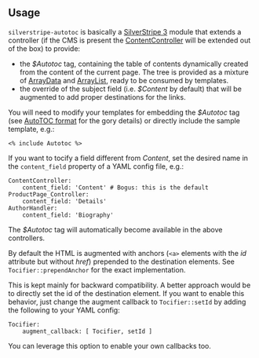 Usage
-----

`silverstripe-autotoc` is basically a [SilverStripe 3](http://www.silverstripe.org/)
module that extends a controller (if the CMS is present the
[ContentController](http://api.silverstripe.org/3.0/class-ContentController.html)
will be extended out of the box) to provide:

* the *$Autotoc* tag, containing the table of contents dynamically
  created from the content of the current page. The tree is provided as
  a mixture of
  [ArrayData](http://api.silverstripe.org/3.0/class-ArrayData.html) and
  [ArrayList](http://api.silverstripe.org/3.0/class-ArrayList.html),
  ready to be consumed by templates.
* the override of the subject field (i.e. *$Content* by default) that
  will be augmented to add proper destinations for the links.

You will need to modify your templates for embedding the *$Autotoc* tag
(see [AutoTOC format](format.md) for the gory details) or directly
include the sample template, e.g.:

    <% include Autotoc %>

If you want to tocify a field different from *Content*, set the desired
name in the `content_field` property of a YAML config file, e.g.:

    ContentController:
        content_field: 'Content' # Bogus: this is the default
    ProductPage_Controller:
        content_field: 'Details'
    AuthorHandler:
        content_field: 'Biography'

The *$Autotoc* tag will automatically become available in the above
controllers.

By default the HTML is augmented with anchors (`<a>` elements with the
_id_ attribute but without _href_) prepended to the destination
elements. See `Tocifier::prependAnchor` for the exact implementation.

This is kept mainly for backward compatibility. A better approach would
be to directly set the id of the destination element. If you want to
enable this behavior, just change the augment callback to
`Tocifier::setId` by adding the following to your YAML config:

    Tocifier:
        augment_callback: [ Tocifier, setId ]

You can leverage this option to enable your own callbacks too.
